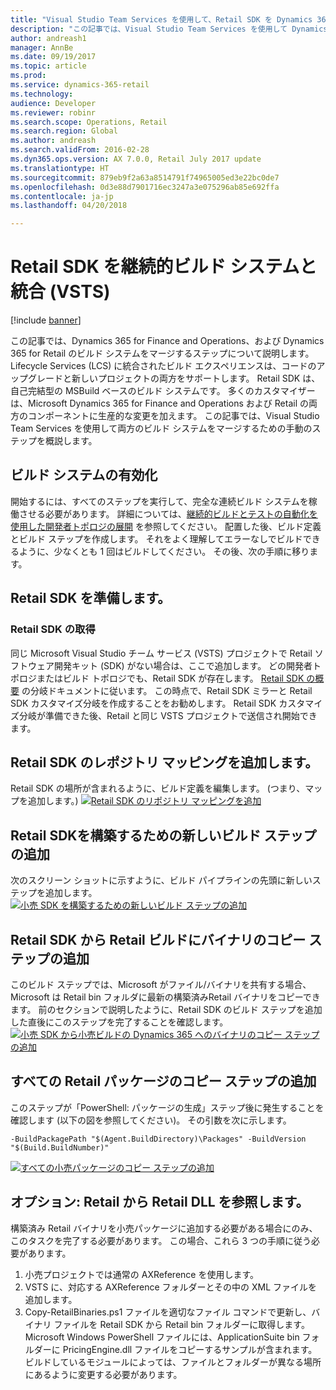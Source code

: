 ```yaml
---
title: "Visual Studio Team Services を使用して、Retail SDK を Dynamics 365 Unified Operations プラットフォームのビルド定義と統合する"
description: "この記事では、Visual Studio Team Services を使用して Dynamics 365 for Finance and Operations、および Dynamics 365 for Retail のビルド システムをマージするステップについて説明します。"
author: andreash1
manager: AnnBe
ms.date: 09/19/2017
ms.topic: article
ms.prod: 
ms.service: dynamics-365-retail
ms.technology: 
audience: Developer
ms.reviewer: robinr
ms.search.scope: Operations, Retail
ms.search.region: Global
ms.author: andreash
ms.search.validFrom: 2016-02-28
ms.dyn365.ops.version: AX 7.0.0, Retail July 2017 update
ms.translationtype: HT
ms.sourcegitcommit: 879eb9f2a63a8514791f74965005ed3e22bc0de7
ms.openlocfilehash: 0d3e88d7901716ec3247a3e075296ab85e692ffa
ms.contentlocale: ja-jp
ms.lasthandoff: 04/20/2018

---
```


# <a name="integrate-the-retail-sdk-with-the-continuous-build-system-vsts"></a>Retail SDK を継続的ビルド システムと統合 (VSTS)

[!include [banner](../../includes/banner.md)]

この記事では、Dynamics 365 for Finance and Operations、および Dynamics 365 for Retail のビルド システムをマージするステップについて説明します。 Lifecycle Services (LCS) に統合されたビルド エクスペリエンスは、コードのアップグレードと新しいプロジェクトの両方をサポートします。 Retail SDK は、自己完結型の MSBuild ベースのビルド システムです。 多くのカスタマイザーは、Microsoft Dynamics 365 for Finance and Operations および Retail の両方のコンポーネントに生産的な変更を加えます。 この記事では、Visual Studio Team Services を使用して両方のビルド システムをマージするための手動のステップを概説します。 

## <a name="enable-the-build-system"></a>ビルド システムの有効化

開始するには、すべてのステップを実行して、完全な連続ビルド システムを稼働させる必要があります。 詳細については、[継続的ビルドとテストの自動化を使用した開発者トポロジの展開](../../../dev-itpro/perf-test/continuous-build-test-automation.md) を参照してください。 配置した後、ビルド定義とビルド ステップを作成します。 それをよく理解してエラーなしでビルドできるように、少なくとも 1 回はビルドしてください。 その後、次の手順に移ります。

## <a name="prepare-the-retail-sdk"></a>Retail SDK を準備します。
### <a name="getting-the-retail-sdk"></a>Retail SDK の取得
同じ Microsoft Visual Studio チーム サービス (VSTS) プロジェクトで Retail ソフトウェア開発キット (SDK) がない場合は、ここで追加します。 どの開発者トポロジまたはビルド トポロジでも、Retail SDK が存在します。 [Retail SDK の概要](retail-sdk-overview.md) の分岐ドキュメントに従います。 この時点で、Retail SDK ミラーと Retail SDK カスタマイズ分岐を作成することをお勧めします。 Retail SDK カスタマイズ分岐が準備できた後、Retail と同じ VSTS プロジェクトで送信され開始できます。

## <a name="add-a-repository-mapping-for-the-retail-sdk"></a>Retail SDK のレポジトリ マッピングを追加します。
Retail SDK の場所が含まれるように、ビルド定義を編集します。 (つまり、マップを追加します。) [![Retail SDK のリポジトリ マッピングを追加](./media/build-map-addition.png)](./media/build-map-addition.png)

## <a name="add-a-new-build-step-to-build-the-retail-sdk"></a>Retail SDKを構築するための新しいビルド ステップの追加
次のスクリーン ショットに示すように、ビルド パイプラインの先頭に新しいステップを追加します。 [![小売 SDK を構築するための新しいビルド ステップの追加](./media/new-build-step-1024x527.png)](./media/new-build-step.png)

## <a name="add-a-copy-step-for-binaries-from-the-retail-sdk-to-the-retail--build"></a>Retail SDK から Retail ビルドにバイナリのコピー ステップの追加
このビルド ステップでは、Microsoft がファイル/バイナリを共有する場合、Microsoft は Retail bin フォルダに最新の構築済みRetail バイナリをコピーできます。 前のセクションで説明したように、Retail SDK のビルド ステップを追加した直後にこのステップを完了することを確認します。 [![小売 SDK から小売ビルドの Dynamics 365 へのバイナリのコピー ステップの追加](./media/binary-drop-to-ax.png)](./media/binary-drop-to-ax.png)

## <a name="add-a-copy-step-for-all-retail-packages"></a>すべての Retail パッケージのコピー ステップの追加
このステップが「PowerShell: パッケージの生成」ステップ後に発生することを確認します (以下の図を参照してください)。 その引数を次に示します。

    -BuildPackagePath "$(Agent.BuildDirectory)\Packages" -BuildVersion "$(Build.BuildNumber)"

[![すべての小売パッケージのコピー ステップの追加](./media/package-drop-1024x473.png)](./media/package-drop.png)

## <a name="optional-referencing-a-retail-dll-from-retail"></a>オプション: Retail から Retail DLL を参照します。
構築済み Retail バイナリを小売パッケージに追加する必要がある場合にのみ、このタスクを完了する必要があります。 この場合、これら 3 つの手順に従う必要があります。

1.  小売プロジェクトでは通常の AXReference を使用します。
2.  VSTS に、対応する AXReference フォルダーとその中の XML ファイルを追加します。
3.  Copy-RetailBinaries.ps1 ファイルを適切なファイル コマンドで更新し、バイナリ ファイルを Retail SDK から Retail bin フォルダーに取得します。 Microsoft Windows PowerShell ファイルには、ApplicationSuite bin フォルダーに PricingEngine.dll ファイルをコピーするサンプルが含まれます。 ビルドしているモジュールによっては、ファイルとフォルダーが異なる場所にあるように変更する必要があります。

